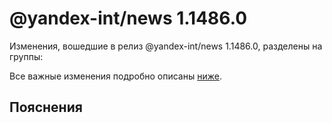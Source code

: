 # @yandex-int/news 1.1486.0

<!-- ЧЕЛОВЕЧЕСКОЕ ВСТУПЛЕНИЕ -->

Изменения, вошедшие в релиз @yandex-int/news 1.1486.0, разделены на группы:

Все важные изменения подробно описаны [ниже](#Пояснения).

## Пояснения

